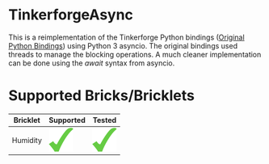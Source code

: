 # TinkerforgeAsync
This is a reimplementation of the Tinkerforge Python bindings ([Original Python Bindings](https://www.tinkerforge.com/en/doc/Software/API_Bindings_Python.html)) using Python 3 asyncio. The original bindings used threads to manage the blocking operations. A much cleaner implementation can be done using the *await* syntax from asyncio. 

# Supported Bricks/Bricklets
|Bricklet|Supported|Tested|
|--|--|--|
|Humidity|![supported](/images/light_green_check.png)|![tested](/images/light_green_check.png)

